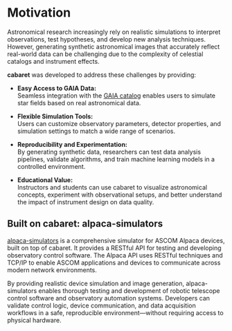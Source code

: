 # Motivation

Astronomical research increasingly rely on realistic simulations to interpret observations, test hypotheses, and develop new analysis techniques. However, generating synthetic astronomical images that accurately reflect real-world data can be challenging due to the complexity of celestial catalogs and instrument effects.

**cabaret** was developed to address these challenges by providing:

- **Easy Access to GAIA Data:**  
  Seamless integration with the [GAIA catalog](https://en.wikipedia.org/wiki/Gaia_catalogues) enables users to simulate star fields based on real astronomical data.

- **Flexible Simulation Tools:**  
  Users can customize observatory parameters, detector properties, and simulation settings to match a wide range of scenarios.

- **Reproducibility and Experimentation:**  
  By generating synthetic data, researchers can test data analysis pipelines, validate algorithms, and train machine learning models in a controlled environment.

- **Educational Value:**  
  Instructors and students can use cabaret to visualize astronomical concepts, experiment with observational setups, and better understand the impact of instrument design on data quality.

## Built on cabaret: alpaca-simulators

[alpaca-simulators](https://github.com/ppp-one/alpaca-simulators) is a comprehensive simulator for ASCOM Alpaca devices, built on top of cabaret. It provides a RESTful API for testing and developing observatory control software. The Alpaca API uses RESTful techniques and TCP/IP to enable ASCOM applications and devices to communicate across modern network environments.

By providing realistic device simulation and image generation, alpaca-simulators enables thorough testing and development of robotic telescope control software and observatory automation systems. Developers can validate control logic, device communication, and data acquisition workflows in a safe, reproducible environment—without requiring access to physical hardware.
